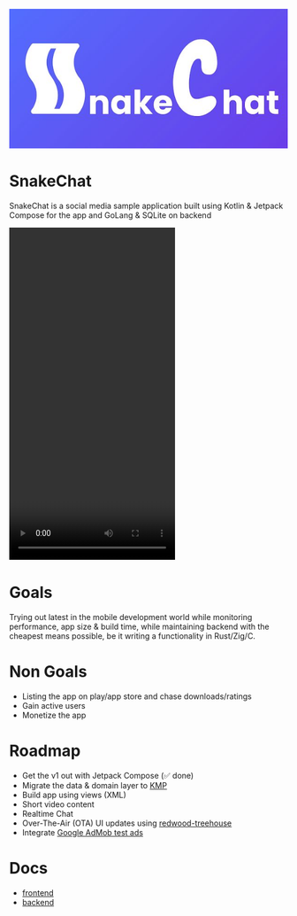 ![snakechat](art/banner.jpg)

# SnakeChat

SnakeChat is a social media sample application built using Kotlin & Jetpack Compose
for the app and GoLang & SQLite on backend

<video width="300" height="600" controls>
    <source src="https://www.youtube.com/shorts/bi-XlR7ve6k?feature=share" type="video/mp4">
</video>

# Goals

Trying out latest in the mobile development world while monitoring performance, app size & build time,
while maintaining backend with the cheapest means possible, be it writing a functionality in Rust/Zig/C.

# Non Goals

* Listing the app on play/app store and chase downloads/ratings
* Gain active users
* Monetize the app

# Roadmap

* Get the v1 out with Jetpack Compose (✅ done)
* Migrate the data & domain layer to [KMP](https://kotlinlang.org/docs/multiplatform.html)
* Build app using views (XML)
* Short video content
* Realtime Chat
* Over-The-Air (OTA) UI updates using [redwood-treehouse](https://github.com/cashapp/redwood)
* Integrate [Google AdMob test ads](https://developers.google.com/admob/android/test-ads)

# Docs
* [frontend](frontend/README.md)
* [backend](backend/README.md)